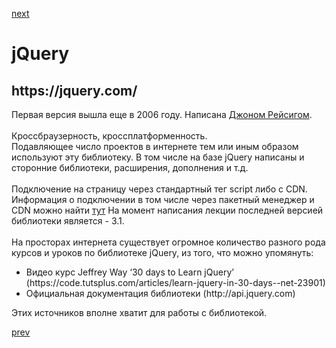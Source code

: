 <a href="03.md">next</a>

<h1>jQuery</h1>
<h2>https://jquery.com/</h2>

<div>
Первая версия вышла еще в 2006 году. Написана <a href="https://en.wikipedia.org/wiki/John_Resig">Джоном Рейсигом</a>.
</div>

<br/>

<div>
Кроссбраузерность, кроссплатформенность.
</div>

<div>
Подавляющее число проектов в интернете тем или иным образом используют эту библиотеку. В том числе на базе jQuery написаны и сторонние библиотеки, расширения, дополнения и т.д.
</div>

<br/>

<div>
Подключение на страницу через стандартный тег script либо с CDN.
Информация о подключении в том числе через пакетный менеджер и CDN можно найти <a href="http://jquery.com/download/">тут</a>
На момент написания лекции последней версией библиотеки является - 3.1.
</div>

<br/>

<div>
На просторах интернета существует огромное количество разного рода курсов и уроков по библиотеке jQuery, из того, что можно упомянуть:
</div>
<ul>
<li>
Видео курс Jeffrey Way ‘30 days to Learn jQuery’ (https://code.tutsplus.com/articles/learn-jquery-in-30-days--net-23901)
</li>
<li>
Официальная документация библиотеки (http://api.jquery.com)
</li>
</ul>

<div>
Этих источников вполне хватит для работы с библиотекой.
</div>

<a href="01.md">prev</a>
